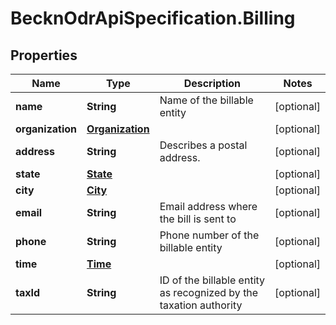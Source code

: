 # BecknOdrApiSpecification.Billing

## Properties

Name | Type | Description | Notes
------------ | ------------- | ------------- | -------------
**name** | **String** | Name of the billable entity | [optional] 
**organization** | [**Organization**](Organization.md) |  | [optional] 
**address** | **String** | Describes a postal address. | [optional] 
**state** | [**State**](State.md) |  | [optional] 
**city** | [**City**](City.md) |  | [optional] 
**email** | **String** | Email address where the bill is sent to | [optional] 
**phone** | **String** | Phone number of the billable entity | [optional] 
**time** | [**Time**](Time.md) |  | [optional] 
**taxId** | **String** | ID of the billable entity as recognized by the taxation authority | [optional] 


